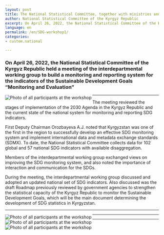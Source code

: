 ```yaml
---
layout: post
title: The National Statistical Committee, together with ministries and departments, held a meeting of the interdepartmental working group on building a monitoring and reporting system for the indicators of the Sustainable Development Goals "Monitoring and Evaluation"
author: National Statistical Committee of the Kyrgyz Republic
excerpt: On April 26, 2022, the National Statistical Committee of the Kyrgyz Republic held a meeting of the interdepartmental working group to build a monitoring and reporting system for the indicators of the Sustainable Development Goals “Monitoring and Evaluation”
language: en
permalink: /en/SDG-workshop1/
categories:
- custom.national

---
```


### On April 26, 2022, the National Statistical Committee of the Kyrgyz Republic held a meeting of the interdepartmental working group to build a monitoring and reporting system for the indicators of the Sustainable Development Goals “Monitoring and Evaluation”

<img src="{{ site.baseurl }}/news-images/SDG_Workshop2.jpg" alt="Photo of all participants at the workshop" align="left">

***

The meeting reviewed the stages of implementation of the 2030 Agenda in the Kyrgyz Republic and the current state of the national system for monitoring and reporting SDG indicators.

First Deputy Chairman Orozbayeva A.J. noted that Kyrgyzstan was one of the first in the region to successfully develop an effective SDG monitoring system and implement international data and metadata exchange standards (SDMX). To date, the National Statistical Committee collects data for 102 global and 57 national SDG indicators with available disaggregation.

Members of the interdepartmental working group exchanged views on improving the SDG monitoring system, and also noted the importance of interaction and communication for the SDGs.

During the meeting, the interdepartmental working group discussed and adopted an updated national set of SDG indicators. Also discussed was the draft Roadmap previously reviewed by government agencies to strengthen the statistical capacity of the Kyrgyz Republic to monitor the Sustainable Development Goals, which will be the main document determining the development of SDG statistics in Kyrgyzstan.

***

<img src="{{ site.baseurl }}/news-images/SDG_Workshop3.jpg" alt="Photo of all participants at the workshop" align="left">

***

<img src="{{ site.baseurl }}/news-images/SDG_Worksop1.jpg" alt="Photo of all participants at the workshop" align="left">

***

<img src="{{ site.baseurl }}/news-images/SDG_Workshop4.jpg" alt="Photo of all participants at the workshop" align="left">
                       

